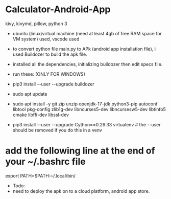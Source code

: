 # Calculator-Android-App
kivy, kivymd, pillow, python 3 

- ubuntu (linux)virtual machine (need at least 4gb of free RAM space for VM system) used, vscode used
- to convert python file main.py to APk (android app installation file), i used Buildozer to build the apk file.
- installed all the dependencies, initializing buildozer then edit specs file.

- run these: (ONLY FOR WINDOWS)
- pip3 install --user --upgrade buildozer
- sudo apt update
- sudo apt install -y git zip unzip openjdk-17-jdk python3-pip autoconf libtool pkg-config zlib1g-dev libncurses5-dev libncursesw5-dev libtinfo5 cmake libffi-dev libssl-dev
- pip3 install --user --upgrade Cython==0.29.33 virtualenv  # the --user should be removed if you do this in a venv

# add the following line at the end of your ~/.bashrc file
export PATH=$PATH:~/.local/bin/


- Todo:
-   need to deploy the apk on to a cloud platform, android app store.
